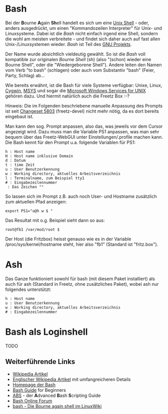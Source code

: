 Bash
====

Bei der **B**ourne **A**gain **Sh**ell handelt es sich um eine
[Unix
Shell](http://de.wikipedia.org/wiki/Unix-Shell) - oder,
anders ausgedrückt, um einen "Kommandozeilen Interpreter" für Unix-
und Linuxsysteme. Dabei ist die *Bash* nicht einfach irgend eine Shell,
sondern die wohl am meisten verbreitete - und findet sich daher auch auf
fast allen Unix-/Linuxsystemen wieder. *Bash* ist Teil des
[GNU
Projekts](http://de.wikipedia.org/wiki/GNU-Projekt).

Der Name wurde absichtlich vieldeutig gewählt. So ist die *Bash* voll
kompatible zur originalen *Bourne Shell* (sh) (also "(schon) wieder
eine Bourne Shell", oder die "Wiedergeborene Shell"). Andere leiten
den Namen vom Verb "to bash" (schlagen) oder auch vom Substantiv
"bash" (Feier, Party, Schlag) ab...

Wie bereits erwähnt, ist die Bash für viele Systeme verfügbar: Unixe,
Linux,
[Cygwin](http://de.wikipedia.org/wiki/Cygwin),
[MSYS](http://de.wikipedia.org/wiki/MSYS) und sogar
die [Microsoft Windows Services for
UNIX](http://de.wikipedia.org/wiki/Microsoft_Windows_Services_for_UNIX)
gehören dazu. Und hiermit natürlich auch die Freetz Box
:-?

Hinweis: Die im Folgenden beschriebene manuelle Anpassung des Prompts
ist seit [Changeset
5803](https://trac.boxmatrix.info/freetz-ng/changeset/5803) (freetz-devel)
nicht mehr nötig, da es dort bereits eingebaut ist.

Man kann den sog. Prompt anpassen, also das, was jeweils vor dem Cursor
angezeigt wird. Dazu muss man die Variable PS1 anpassen, was man sehr
bequem über das Freetz-WebGUI unter Einstellungen/.profile machen kann.
Die Bash kennt für den Prompt u.a. folgende Variablen für PS1:

```
h : Host name
H : Host name inklusive Domain
d : Datum
t : time Zeit
u : User Benutzerkennung
w : Working directory, aktuelles Arbeitsverzeichnis
l : Terminalname, zum Beispiel tty1
# : Eingabezeilennummer
 : Das Zeichen ""
```

So lassen sich im Prompt z.B. auch noch User- und Hostname zusätzlich
zum aktuellen Pfad anzeigen:

```
export PS1="u@h w $ "
```

Das Resultat mit o.g. Beispiel sieht dann so aus:

```
root@fb1 /var/mod/root $
```

Der Host (die Fritzbox) heisst genauso wie es in der Variable
/proc/sys/kernel/hostname steht, hier also "fb1" (Standard ist
"fritz.box").

Ash
===

Das Ganze funktioniert sowohl für bash (mit diesem Paket installiert)
als auch für ash (Standard in Freetz, ohne zusätzliches Paket), wobei
ash nur folgendes unterstützt:

```
h : Host name
u : User Benutzerkennung
w : Working directory, aktuelles Arbeitsverzeichnis
# : Eingabezeilennummer
```

Bash als Loginshell
===================

TODO

Weiterführende Links
--------------------

-   [Wikipedia
    Artikel](http://de.wikipedia.org/wiki/Unix-Shell#Die_Bourne-Again-Shell)
-   [Englischer Wikipedia
    Artikel](http://en.wikipedia.org/wiki/Bash) mit
    umfangreicheren Details
-   [Homepage der
    Bash](http://www.gnu.org/software/bash/bash.html)
-   [Bash
    Guide](http://tldp.org/LDP/Bash-Beginners-Guide/html/index.html)
    for Beginners
-   [ABS](http://tldp.org/LDP/abs/html/index.html) -
    der **A**dvanced **B**ash **S**cripting Guide
-   [Bash Online Forum](http://bashscripts.org/)
-   [bash - Die Bourne again shell im
    LinuxWiki](http://linuxwiki.de/Bash)

